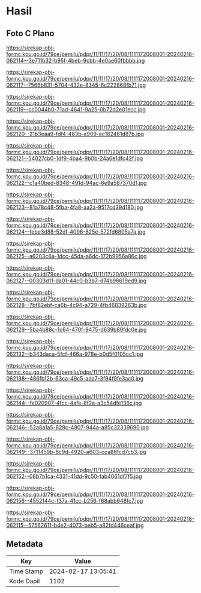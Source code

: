 # Hasil

## Foto C Plano

https://sirekap-obj-formc.kpu.go.id/79ce/pemilu/pdpr/11/11/17/20/08/1111172008001-20240216-062114--3e711b32-b95f-4beb-9cbb-4e0ae60fbbbb.jpg

https://sirekap-obj-formc.kpu.go.id/79ce/pemilu/pdpr/11/11/17/20/08/1111172008001-20240216-062117--7566b831-5704-432e-8345-6c222868fb71.jpg

https://sirekap-obj-formc.kpu.go.id/79ce/pemilu/pdpr/11/11/17/20/08/1111172008001-20240216-062119--cc0044b0-71ad-4641-9a25-0b72d2e01ecc.jpg

https://sirekap-obj-formc.kpu.go.id/79ce/pemilu/pdpr/11/11/17/20/08/1111172008001-20240216-062120--21b3eaa9-fdf4-483b-a909-ac162461d87b.jpg

https://sirekap-obj-formc.kpu.go.id/79ce/pemilu/pdpr/11/11/17/20/08/1111172008001-20240216-062121--54027cb0-1df9-4ba4-9b0b-24a6e1dfc42f.jpg

https://sirekap-obj-formc.kpu.go.id/79ce/pemilu/pdpr/11/11/17/20/08/1111172008001-20240216-062122--c1a40bed-8348-491d-94ac-6e9a587370d1.jpg

https://sirekap-obj-formc.kpu.go.id/79ce/pemilu/pdpr/11/11/17/20/08/1111172008001-20240216-062123--81a78c48-5fba-4fa8-aa2a-9517cd39d180.jpg

https://sirekap-obj-formc.kpu.go.id/79ce/pemilu/pdpr/11/11/17/20/08/1111172008001-20240216-062124--febe3d88-52df-4096-825e-572fd6805a7a.jpg

https://sirekap-obj-formc.kpu.go.id/79ce/pemilu/pdpr/11/11/17/20/08/1111172008001-20240216-062125--a6203c6a-1dcc-45da-a6dc-172b9956a86c.jpg

https://sirekap-obj-formc.kpu.go.id/79ce/pemilu/pdpr/11/11/17/20/08/1111172008001-20240216-062127--00303d11-da01-44c0-b3b7-d74b96619ed9.jpg

https://sirekap-obj-formc.kpu.go.id/79ce/pemilu/pdpr/11/11/17/20/08/1111172008001-20240216-062128--7bf82ebf-ca6b-4c94-a729-4fb46839263b.jpg

https://sirekap-obj-formc.kpu.go.id/79ce/pemilu/pdpr/11/11/17/20/08/1111172008001-20240216-062129--5ba4b88c-1c64-470f-9475-d639b89fdc0e.jpg

https://sirekap-obj-formc.kpu.go.id/79ce/pemilu/pdpr/11/11/17/20/08/1111172008001-20240216-062132--b343daca-5fcf-466a-978e-b0d5f0105cc1.jpg

https://sirekap-obj-formc.kpu.go.id/79ce/pemilu/pdpr/11/11/17/20/08/1111172008001-20240216-062138--486fb12b-63ca-49c5-ada7-3f94f9fe3ac0.jpg

https://sirekap-obj-formc.kpu.go.id/79ce/pemilu/pdpr/11/11/17/20/08/1111172008001-20240216-062144--fe020907-4fcc-4afe-8f2a-a3c54dfe136c.jpg

https://sirekap-obj-formc.kpu.go.id/79ce/pemilu/pdpr/11/11/17/20/08/1111172008001-20240216-062146--52a8a1a5-828c-4807-944a-a85c32339690.jpg

https://sirekap-obj-formc.kpu.go.id/79ce/pemilu/pdpr/11/11/17/20/08/1111172008001-20240216-062149--3711459b-8c9d-4920-a603-cca86fcd7cb3.jpg

https://sirekap-obj-formc.kpu.go.id/79ce/pemilu/pdpr/11/11/17/20/08/1111172008001-20240216-062152--08b7b1ca-4331-41dd-9c50-fab4061df7f5.jpg

https://sirekap-obj-formc.kpu.go.id/79ce/pemilu/pdpr/11/11/17/20/08/1111172008001-20240216-062156--4552144c-f37a-41cc-b256-f68abb648fc7.jpg

https://sirekap-obj-formc.kpu.go.id/79ce/pemilu/pdpr/11/11/17/20/08/1111172008001-20240216-062115--57562611-b4e2-4073-beb5-a82fd446ceaf.jpg


## Metadata

| Key        | Value               |
| ---------- | ------------------- |
| Time Stamp | 2024-02-17 13:05:41 |
| Kode Dapil | 1102                |



